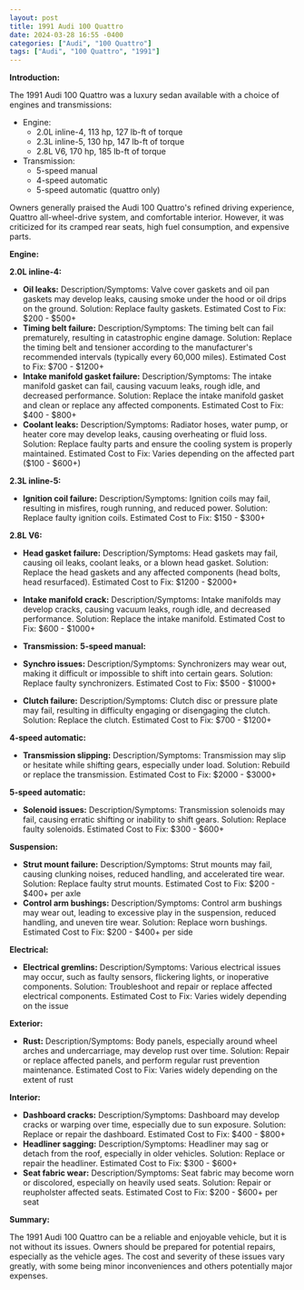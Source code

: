 ```yaml
---
layout: post
title: 1991 Audi 100 Quattro
date: 2024-03-28 16:55 -0400
categories: ["Audi", "100 Quattro"]
tags: ["Audi", "100 Quattro", "1991"]
---
```

**Introduction:**

The 1991 Audi 100 Quattro was a luxury sedan available with a choice of engines and transmissions:

* Engine:
    * 2.0L inline-4, 113 hp, 127 lb-ft of torque
    * 2.3L inline-5, 130 hp, 147 lb-ft of torque
    * 2.8L V6, 170 hp, 185 lb-ft of torque
* Transmission:
    * 5-speed manual
    * 4-speed automatic
    * 5-speed automatic (quattro only)

Owners generally praised the Audi 100 Quattro's refined driving experience, Quattro all-wheel-drive system, and comfortable interior. However, it was criticized for its cramped rear seats, high fuel consumption, and expensive parts.

**Engine:**

**2.0L inline-4:**

* **Oil leaks:** Description/Symptoms: Valve cover gaskets and oil pan gaskets may develop leaks, causing smoke under the hood or oil drips on the ground. Solution: Replace faulty gaskets. Estimated Cost to Fix: $200 - $500+
* **Timing belt failure:** Description/Symptoms: The timing belt can fail prematurely, resulting in catastrophic engine damage. Solution: Replace the timing belt and tensioner according to the manufacturer's recommended intervals (typically every 60,000 miles). Estimated Cost to Fix: $700 - $1200+
* **Intake manifold gasket failure:** Description/Symptoms: The intake manifold gasket can fail, causing vacuum leaks, rough idle, and decreased performance. Solution: Replace the intake manifold gasket and clean or replace any affected components. Estimated Cost to Fix: $400 - $800+
* **Coolant leaks:** Description/Symptoms: Radiator hoses, water pump, or heater core may develop leaks, causing overheating or fluid loss. Solution: Replace faulty parts and ensure the cooling system is properly maintained. Estimated Cost to Fix: Varies depending on the affected part ($100 - $600+)

**2.3L inline-5:**

* **Ignition coil failure:** Description/Symptoms: Ignition coils may fail, resulting in misfires, rough running, and reduced power. Solution: Replace faulty ignition coils. Estimated Cost to Fix: $150 - $300+

**2.8L V6:**

* **Head gasket failure:** Description/Symptoms: Head gaskets may fail, causing oil leaks, coolant leaks, or a blown head gasket. Solution: Replace the head gaskets and any affected components (head bolts, head resurfaced). Estimated Cost to Fix: $1200 - $2000+
* **Intake manifold crack:** Description/Symptoms: Intake manifolds may develop cracks, causing vacuum leaks, rough idle, and decreased performance. Solution: Replace the intake manifold. Estimated Cost to Fix: $600 - $1000+
* **Transmission:**
**5-speed manual:**

* **Synchro issues:** Description/Symptoms: Synchronizers may wear out, making it difficult or impossible to shift into certain gears. Solution: Replace faulty synchronizers. Estimated Cost to Fix: $500 - $1000+
* **Clutch failure:** Description/Symptoms: Clutch disc or pressure plate may fail, resulting in difficulty engaging or disengaging the clutch. Solution: Replace the clutch. Estimated Cost to Fix: $700 - $1200+

**4-speed automatic:**

* **Transmission slipping:** Description/Symptoms: Transmission may slip or hesitate while shifting gears, especially under load. Solution: Rebuild or replace the transmission. Estimated Cost to Fix: $2000 - $3000+

**5-speed automatic:**

* **Solenoid issues:** Description/Symptoms: Transmission solenoids may fail, causing erratic shifting or inability to shift gears. Solution: Replace faulty solenoids. Estimated Cost to Fix: $300 - $600+

**Suspension:**

* **Strut mount failure:** Description/Symptoms: Strut mounts may fail, causing clunking noises, reduced handling, and accelerated tire wear. Solution: Replace faulty strut mounts. Estimated Cost to Fix: $200 - $400+ per axle
* **Control arm bushings:** Description/Symptoms: Control arm bushings may wear out, leading to excessive play in the suspension, reduced handling, and uneven tire wear. Solution: Replace worn bushings. Estimated Cost to Fix: $200 - $400+ per side

**Electrical:**

* **Electrical gremlins:** Description/Symptoms: Various electrical issues may occur, such as faulty sensors, flickering lights, or inoperative components. Solution: Troubleshoot and repair or replace affected electrical components. Estimated Cost to Fix: Varies widely depending on the issue

**Exterior:**

* **Rust:** Description/Symptoms: Body panels, especially around wheel arches and undercarriage, may develop rust over time. Solution: Repair or replace affected panels, and perform regular rust prevention maintenance. Estimated Cost to Fix: Varies widely depending on the extent of rust

**Interior:**

* **Dashboard cracks:** Description/Symptoms: Dashboard may develop cracks or warping over time, especially due to sun exposure. Solution: Replace or repair the dashboard. Estimated Cost to Fix: $400 - $800+
* **Headliner sagging:** Description/Symptoms: Headliner may sag or detach from the roof, especially in older vehicles. Solution: Replace or repair the headliner. Estimated Cost to Fix: $300 - $600+
* **Seat fabric wear:** Description/Symptoms: Seat fabric may become worn or discolored, especially on heavily used seats. Solution: Repair or reupholster affected seats. Estimated Cost to Fix: $200 - $600+ per seat

**Summary:**

The 1991 Audi 100 Quattro can be a reliable and enjoyable vehicle, but it is not without its issues. Owners should be prepared for potential repairs, especially as the vehicle ages. The cost and severity of these issues vary greatly, with some being minor inconveniences and others potentially major expenses.
